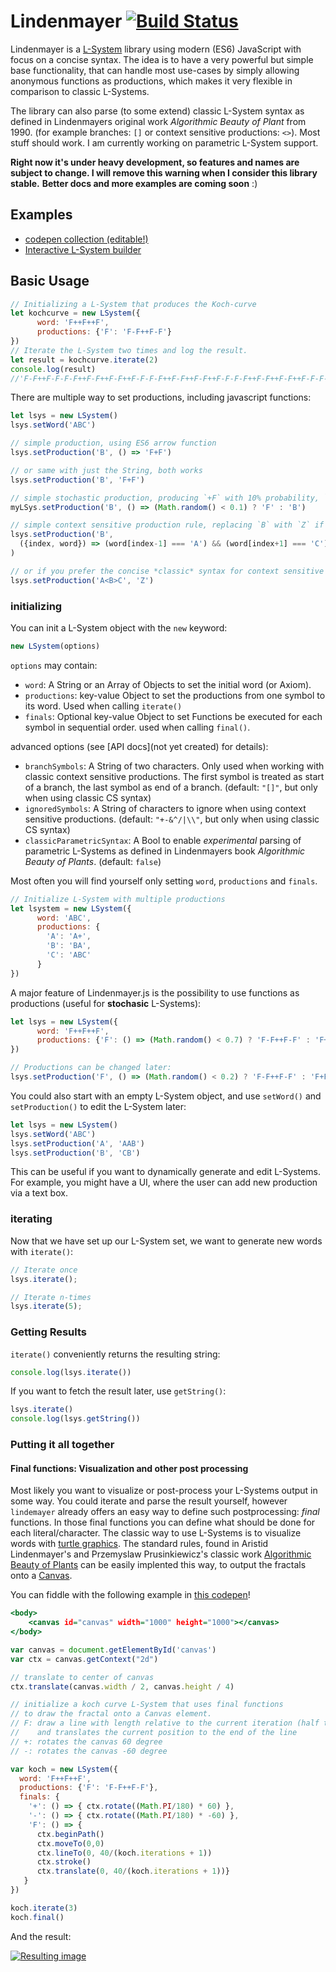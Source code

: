 # Lindenmayer [![Build Status](https://travis-ci.org/nylki/lindenmayer.svg?branch=master)](https://travis-ci.org/nylki/lindenmayer)

Lindenmayer is  a [L-System](https://en.wikipedia.org/wiki/L-system) library using modern (ES6) JavaScript with focus on a concise syntax. The idea is to have a very powerful but simple base functionality, that can handle most use-cases by simply allowing anonymous functions as productions, which makes it very flexible in comparison to classic L-Systems.

The library can also parse (to some extend) classic L-System syntax as defined in Lindenmayers original work *Algorithmic Beauty of Plant* from 1990. (for example branches: `[]` or context sensitive productions: `<>`).
Most stuff should work. I am currently working on parametric L-System support.

**Right now it's under heavy development, so features and names are subject to change.
I will remove this warning when I consider this library stable.**
**Better docs and more examples are coming soon** :)

## Examples
-  [codepen collection (editable!)](https://codepen.io/collection/AVvqeg/)
-  [Interactive L-System builder](http://nylki.github.io/lindenmayer/examples/webworker)

## Basic Usage

```.js
// Initializing a L-System that produces the Koch-curve
let kochcurve = new LSystem({
      word: 'F++F++F',
      productions: {'F': 'F-F++F-F'}
})
// Iterate the L-System two times and log the result.
let result = kochcurve.iterate(2)
console.log(result)
//'F-F++F-F-F-F++F-F++F-F++F-F-F-F++F-F++F-F++F-F-F-F++F-F++F-F++F-F-F-F++F-F++F-F++F-F-F-F++F-F++F-F++F-F-F-F++F-F'
```

There are multiple way to set productions, including javascript functions:

```.js
let lsys = new LSystem()
lsys.setWord('ABC')

// simple production, using ES6 arrow function
lsys.setProduction('B', () => 'F+F')

// or same with just the String, both works
lsys.setProduction('B', 'F+F')

// simple stochastic production, producing `+F` with 10% probability, `FB+B` with 90%
myLSys.setProduction('B', () => (Math.random() < 0.1) ? 'F' : 'B')

// simple context sensitive production rule, replacing `B` with `Z` if previous character is a A and next character is 'C'
lsys.setProduction('B',
  ({index, word}) => (word[index-1] === 'A') && (word[index+1] === 'C') ? 'Z' : 'B'
)

// or if you prefer the concise *classic* syntax for context sensitive productions:
lsys.setProduction('A<B>C', 'Z')
```

### initializing

You can init a L-System object with the `new` keyword:
```.js
new LSystem(options)
```

`options` may contain:
- `word`: A String or an Array of Objects to set the initial word (or Axiom). 
- `productions`: key-value Object to set the productions from one symbol to its word. Used when calling `iterate()`
- `finals`: Optional key-value Object to set Functions be executed for each symbol in sequential order. used when calling `final()`.

advanced options (see [API docs](not yet created) for details):

- `branchSymbols`: A String of two characters. Only used when working with classic context sensitive productions. The first symbol is treated as start of a branch, the last symbol as end of a branch. (default: `"[]"`, but only when using classic CS syntax)
- `ignoredSymbols`: A String of characters to ignore when using context sensitive productions. (default: `"+-&^/|\\"`, but only when using classic CS syntax)
- `classicParametricSyntax`: A Bool to enable *experimental* parsing of parametric L-Systems as defined in Lindenmayers book *Algorithmic Beauty of Plants*. (default: `false`)

Most often you will find yourself only setting `word`, `productions` and `finals`.

```.js
// Initialize L-System with multiple productions
let lsystem = new LSystem({
      word: 'ABC',
      productions: {
        'A': 'A+',
        'B': 'BA',
        'C': 'ABC'
      }
})
```

A major feature of Lindenmayer.js is the possibility to use functions as productions (useful for **stochasic** L-Systems):

```.js
let lsys = new LSystem({
      word: 'F++F++F',
      productions: {'F': () => (Math.random() < 0.7) ? 'F-F++F-F' : 'F+F'}
})

// Productions can be changed later:
lsys.setProduction('F', () => (Math.random() < 0.2) ? 'F-F++F-F' : 'F+F')
```

You could also start with an empty L-System object, and use `setWord()` and `setProduction()` to edit the L-System later:

```.js
let lsys = new LSystem()
lsys.setWord('ABC')
lsys.setProduction('A', 'AAB')
lsys.setProduction('B', 'CB')
```

This can be useful if you want to dynamically generate and edit L-Systems. For example, you might have a UI, where the user can add new production via a text box.

### iterating
Now that we have set up our L-System set, we want to generate new words with `iterate()`:

```.js
// Iterate once
lsys.iterate();

// Iterate n-times
lsys.iterate(5);
```

### Getting Results
`iterate()` conveniently returns the resulting string:

```.js
console.log(lsys.iterate())
```

If you want to fetch the result later, use `getString()`:

```.js
lsys.iterate()
console.log(lsys.getString())
```


### Putting it all together
#### Final functions: Visualization and other post processing

Most likely you want to visualize or post-process your L-Systems output in some way.
You could iterate and parse the result yourself, however `lindemayer` already offers an easy way to define
such postprocessing: *final* functions. In those final functions you can define what should be done for each literal/character. The classic way to use L-Systems is to visualize words with [turtle graphics](https://en.wikipedia.org/wiki/Turtle_graphics).
The standard rules, found in Aristid Lindenmayer's and Przemyslaw Prusinkiewicz's classic work [Algorithmic Beauty of Plants](http://algorithmicbotany.org/papers/#abop) can be easily implented this way, to output the fractals onto a [Canvas](https://developer.mozilla.org/en-US/docs/Web/API/Canvas_API).


You can fiddle with the following example in [this codepen](http://codepen.io/nylki/pen/QNYqzd)!
```.html
<body>
	<canvas id="canvas" width="1000" height="1000"></canvas>
</body>

```

```.js
var canvas = document.getElementById('canvas')
var ctx = canvas.getContext("2d")

// translate to center of canvas
ctx.translate(canvas.width / 2, canvas.height / 4)

// initialize a koch curve L-System that uses final functions
// to draw the fractal onto a Canvas element.
// F: draw a line with length relative to the current iteration (half the previous length for each step)
//    and translates the current position to the end of the line
// +: rotates the canvas 60 degree
// -: rotates the canvas -60 degree

var koch = new LSystem({
  word: 'F++F++F',
  productions: {'F': 'F-F++F-F'},
  finals: {
    '+': () => { ctx.rotate((Math.PI/180) * 60) },
    '-': () => { ctx.rotate((Math.PI/180) * -60) },
    'F': () => {
      ctx.beginPath()
      ctx.moveTo(0,0)
      ctx.lineTo(0, 40/(koch.iterations + 1))
      ctx.stroke()
      ctx.translate(0, 40/(koch.iterations + 1))}
   }
})

koch.iterate(3)
koch.final()
```

And the result:

[![Resulting image](https://cloud.githubusercontent.com/assets/1710598/15099304/09a530d6-1552-11e6-8261-fd302c5c89f6.png)](http://codepen.io/nylki/pen/QNYqzd)
